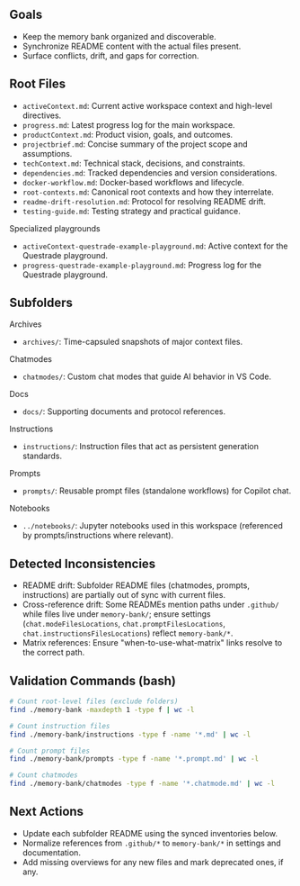 

## Goals

- Keep the memory bank organized and discoverable.
- Synchronize README content with the actual files present.
- Surface conflicts, drift, and gaps for correction.

## Root Files

- `activeContext.md`: Current active workspace context and high-level directives.
- `progress.md`: Latest progress log for the main workspace.
- `productContext.md`: Product vision, goals, and outcomes.
- `projectbrief.md`: Concise summary of the project scope and assumptions.
- `techContext.md`: Technical stack, decisions, and constraints.
- `dependencies.md`: Tracked dependencies and version considerations.
- `docker-workflow.md`: Docker-based workflows and lifecycle.
- `root-contexts.md`: Canonical root contexts and how they interrelate.
- `readme-drift-resolution.md`: Protocol for resolving README drift.
- `testing-guide.md`: Testing strategy and practical guidance.

Specialized playgrounds

- `activeContext-questrade-example-playground.md`: Active context for the Questrade playground.
- `progress-questrade-example-playground.md`: Progress log for the Questrade playground.

## Subfolders

Archives

- `archives/`: Time-capsuled snapshots of major context files.

Chatmodes

- `chatmodes/`: Custom chat modes that guide AI behavior in VS Code.

Docs

- `docs/`: Supporting documents and protocol references.

Instructions

- `instructions/`: Instruction files that act as persistent generation standards.

Prompts

- `prompts/`: Reusable prompt files (standalone workflows) for Copilot chat.

Notebooks

- `../notebooks/`: Jupyter notebooks used in this workspace (referenced by prompts/instructions where relevant).

## Detected Inconsistencies

- README drift: Subfolder README files (chatmodes, prompts, instructions) are partially out of sync with current files.
- Cross-reference drift: Some READMEs mention paths under `.github/` while files live under `memory-bank/`; ensure settings (`chat.modeFilesLocations`, `chat.promptFilesLocations`, `chat.instructionsFilesLocations`) reflect `memory-bank/*`.
- Matrix references: Ensure "when-to-use-what-matrix" links resolve to the correct path.

## Validation Commands (bash)

```bash
# Count root-level files (exclude folders)
find ./memory-bank -maxdepth 1 -type f | wc -l

# Count instruction files
find ./memory-bank/instructions -type f -name '*.md' | wc -l

# Count prompt files
find ./memory-bank/prompts -type f -name '*.prompt.md' | wc -l

# Count chatmodes
find ./memory-bank/chatmodes -type f -name '*.chatmode.md' | wc -l
```

## Next Actions

- Update each subfolder README using the synced inventories below.
- Normalize references from `.github/*` to `memory-bank/*` in settings and documentation.
- Add missing overviews for any new files and mark deprecated ones, if any.
